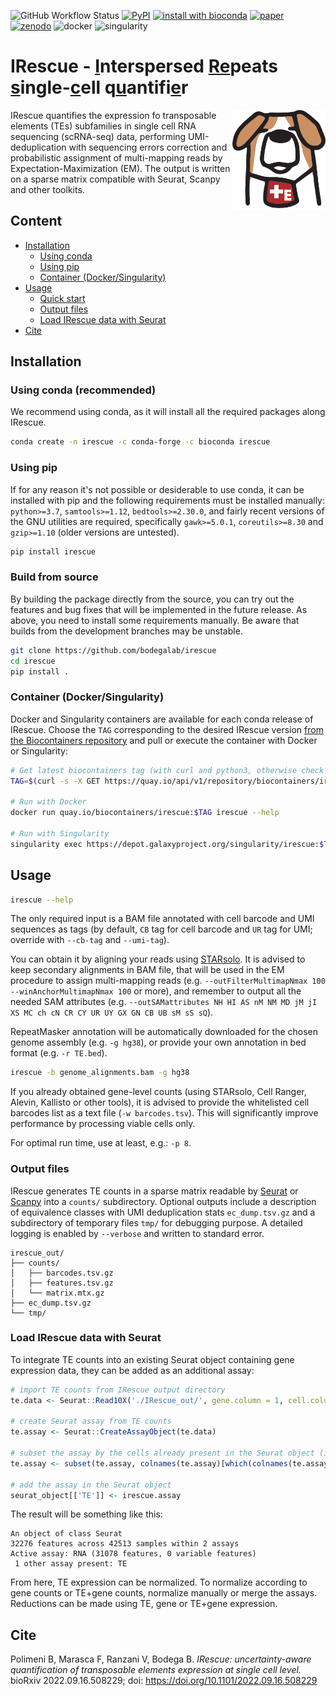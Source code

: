 ![GitHub Workflow Status](https://img.shields.io/github/actions/workflow/status/bodegalab/irescue/python-publish.yml?logo=github&label=build)
[![PyPI](https://img.shields.io/pypi/v/irescue?logo=python)](https://pypi.org/project/irescue/)
[![install with bioconda](https://img.shields.io/badge/install%20with-bioconda-brightgreen.svg?style=flat&logo=anaconda)](https://bioconda.github.io/recipes/irescue/README.html)
[![paper](https://img.shields.io/badge/bioRxiv-10.1101%2F2022.09.16.508229-orange)](https://doi.org/10.1101/2022.09.16.508229)
[![zenodo](https://img.shields.io/badge/ZENODO-10.5281/zenodo.13479364-blue)](https://doi.org/10.5281/zenodo.13479364)
![docker](https://img.shields.io/badge/dynamic/json?url=https%3A%2F%2Fquay.io%2Fapi%2Fv1%2Frepository%2Fbiocontainers%2Firescue%2Ftag%2F&query=%24.tags.0.name&prefix=quay.io%2Fbiocontainers%2Firescue%3A&logo=docker&label=docker&color=%231D63ED&link=https%3A%2F%2Fquay.io%2Frepository%2Fbiocontainers%2Firescue%3Ftab%3Dtags)
![singularity](https://img.shields.io/badge/dynamic/json?url=https%3A%2F%2Fquay.io%2Fapi%2Fv1%2Frepository%2Fbiocontainers%2Firescue%2Ftag%2F&query=%24.tags.0.name&prefix=https%3A%2F%2Fdepot.galaxyproject.org%2Fsingularity%2Firescue%3A&logo=linux%20containers&label=singularity&color=%231D63ED&link=https%3A%2F%2Fdepot.galaxyproject.org%2Fsingularity%2F)

# IRescue - <ins>I</ins>nterspersed <ins>Re</ins>peats <ins>s</ins>ingle-<ins>c</ins>ell q<ins>u</ins>antifi<ins>e</ins>r

<img align="right" height="160" src="docs/logo.png">
IRescue quantifies the expression fo transposable elements (TEs) subfamilies in single cell RNA sequencing (scRNA-seq) data, performing UMI-deduplication with sequencing errors correction and probabilistic assignment of multi-mapping reads by Expectation-Maximization (EM). The output is written on a sparse matrix compatible with Seurat, Scanpy and other toolkits.

## Content

- [Installation](#installation)
  - [Using conda](#conda)
  - [Using pip](#pip)
  - [Container (Docker/Singularity)](#container)
- [Usage](#usage)
  - [Quick start](#quick_start)
  - [Output files](#output_files)
  - [Load IRescue data with Seurat](#seurat)
- [Cite](#cite)

## <a name="installation"></a>Installation

### <a name="conda"></a>Using conda (recommended)

We recommend using conda, as it will install all the required packages along IRescue.

```bash
conda create -n irescue -c conda-forge -c bioconda irescue
```

### <a name="pip"></a>Using pip

If for any reason it's not possible or desiderable to use conda, it can be installed with pip and the following requirements must be installed manually: `python>=3.7`, `samtools>=1.12`, `bedtools>=2.30.0`, and fairly recent versions of the GNU utilities are required, specifically `gawk>=5.0.1`, `coreutils>=8.30` and `gzip>=1.10` (older versions are untested).

```bash
pip install irescue
```

### Build from source

By building the package directly from the source, you can try out the features and bug fixes that will be implemented in the future release. As above, you need to install some requirements manually. Be aware that builds from the development branches may be unstable.

```bash
git clone https://github.com/bodegalab/irescue
cd irescue
pip install .
```

### <a name="container"></a>Container (Docker/Singularity)

Docker and Singularity containers are available for each conda release of IRescue. Choose the `TAG` corresponding to the desired IRescue version [from the Biocontainers repository](https://quay.io/repository/biocontainers/irescue?tab=tags) and pull or execute the container with Docker or Singularity:

```bash
# Get latest biocontainers tag (with curl and python3, otherwise check the above link for the desired version/tag)
TAG=$(curl -s -X GET https://quay.io/api/v1/repository/biocontainers/irescue/tag/ | python3 -c 'import json,sys;obj=json.load(sys.stdin);print(obj["tags"][0]["name"])')

# Run with Docker
docker run quay.io/biocontainers/irescue:$TAG irescue --help

# Run with Singularity
singularity exec https://depot.galaxyproject.org/singularity/irescue:$TAG irescue --help
```

## <a name="usage"></a>Usage

```sh
irescue --help
```

The only required input is a BAM file annotated with cell barcode and UMI sequences as tags (by default, `CB` tag for cell barcode and `UR` tag for UMI; override with `--cb-tag` and `--umi-tag`).

You can obtain it by aligning your reads using [STARsolo](https://github.com/alexdobin/STAR/blob/master/docs/STARsolo.md). It is advised to keep secondary alignments in BAM file, that will be used in the EM procedure to assign multi-mapping reads (e.g. `--outFilterMultimapNmax 100 --winAnchorMultimapNmax 100` or more), and remember to output all the needed SAM attributes (e.g. `--outSAMattributes NH HI AS nM NM MD jM jI XS MC ch cN CR CY UR UY GX GN CB UB sM sS sQ`).

RepeatMasker annotation will be automatically downloaded for the chosen genome assembly (e.g. `-g hg38`), or provide your own annotation in bed format (e.g. `-r TE.bed`).

```sh
irescue -b genome_alignments.bam -g hg38
```

If you already obtained gene-level counts (using STARsolo, Cell Ranger, Alevin, Kallisto or other tools), it is advised to provide the whitelisted cell barcodes list as a text file (`-w barcodes.tsv`). This will significantly improve performance by processing viable cells only.

For optimal run time, use at least, e.g.: `-p 8`.

### <a name="output_files"></a>Output files

IRescue generates TE counts in a sparse matrix readable by [Seurat](https://github.com/satijalab/seurat) or [Scanpy](https://github.com/scverse/scanpy) into a `counts/` subdirectory. Optional outputs include a description of equivalence classes with UMI deduplication stats `ec_dump.tsv.gz` and a subdirectory of temporary files `tmp/` for debugging purpose. A detailed logging is enabled by `--verbose` and written to standard error.

```
irescue_out/
├── counts/
│   ├── barcodes.tsv.gz
│   ├── features.tsv.gz
│   └── matrix.mtx.gz
├── ec_dump.tsv.gz
└── tmp/
```

### <a name="seurat"></a>Load IRescue data with Seurat

To integrate TE counts into an existing Seurat object containing gene expression data, they can be added as an additional assay:

```R
# import TE counts from IRescue output directory
te.data <- Seurat::Read10X('./IRescue_out/', gene.column = 1, cell.column = 1)

# create Seurat assay from TE counts
te.assay <- Seurat::CreateAssayObject(te.data)

# subset the assay by the cells already present in the Seurat object (in case it has been filtered)
te.assay <- subset(te.assay, colnames(te.assay)[which(colnames(te.assay) %in% colnames(seurat_object))])

# add the assay in the Seurat object
seurat_object[['TE']] <- irescue.assay
```

The result will be something like this:
```
An object of class Seurat 
32276 features across 42513 samples within 2 assays 
Active assay: RNA (31078 features, 0 variable features)
 1 other assay present: TE
```

From here, TE expression can be normalized. To normalize according to gene counts or TE+gene counts, normalize manually or merge the assays. Reductions can be made using TE, gene or TE+gene expression.

## <a name="cite"></a>Cite

Polimeni B, Marasca F, Ranzani V, Bodega B.
*IRescue: uncertainty-aware quantification of transposable elements expression at single cell level.*
bioRxiv 2022.09.16.508229; doi: https://doi.org/10.1101/2022.09.16.508229
